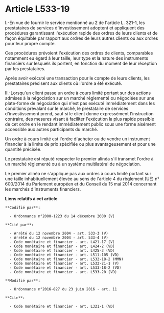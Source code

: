 # Article L533-19

I.-En vue de fournir le service mentionné au 2 de l'article L. 321-1, les prestataires de services d'investissement adoptent
et appliquent des procédures garantissant l'exécution rapide des ordres de leurs clients et de façon équitable par rapport
aux ordres de leurs autres clients ou aux ordres pour leur propre compte. 

Ces procédures prévoient l'exécution des ordres de clients, comparables notamment eu égard à leur taille, leur type et la
nature des instruments financiers sur lesquels ils portent, en fonction du moment de leur réception par les prestataires. 

Après avoir exécuté une transaction pour le compte de leurs clients, les prestataires précisent aux clients où l'ordre a été
exécuté. 

II.-Lorsqu'un client passe un ordre à cours limité portant sur des actions admises à la négociation sur un marché réglementé
ou négociées sur une plate-forme de négociation qui n'est pas exécuté immédiatement dans les conditions prévalant sur le
marché, le prestataire de services d'investissement prend, sauf si le client donne expressément l'instruction contraire, des
mesures visant à faciliter l'exécution la plus rapide possible de cet ordre en le rendant immédiatement public sous une forme
aisément accessible aux autres participants du marché. 

Un ordre à cours limité est l'ordre d'acheter ou de vendre un instrument financier à la limite de prix spécifiée ou plus
avantageusement et pour une quantité précisée. 

Le prestataire est réputé respecter le premier alinéa s'il transmet l'ordre à un marché réglementé ou à un système
multilatéral de négociation. 

Le premier alinéa ne s'applique pas aux ordres à cours limité portant sur une taille inhabituellement élevée au sens de
l'article 4 du règlement (UE) n° 600/2014 du Parlement européen et du Conseil du 15 mai 2014 concernant les marchés
d'instruments financiers.

**Liens relatifs à cet article**

	**Codifié par**:

	  - Ordonnance n°2000-1223 du 14 décembre 2000 (V)

	**Cité par**:

	  - Arrêté du 12 novembre 2004 - art. 533-3 (V)
	  - Arrêté du 12 novembre 2004 - art. 533-4 (V)
	  - Code monétaire et financier - art. L421-17 (V)
	  - Code monétaire et financier - art. L424-2 (VD)
	  - Code monétaire et financier - art. L425-3 (VD)
	  - Code monétaire et financier - art. L511-105 (VD)
	  - Code monétaire et financier - art. L532-18-2 (MMN)
	  - Code monétaire et financier - art. L532-21-1 (V)
	  - Code monétaire et financier - art. L533-18-2 (VD)
	  - Code monétaire et financier - art. L533-20 (VD)

	**Modifié par**:

	  - Ordonnance n°2016-827 du 23 juin 2016 - art. 11

	**Cite**:

	  - Code monétaire et financier - art. L321-1 (VD)
